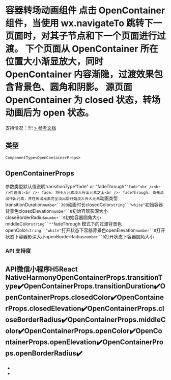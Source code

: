 # 容器转场动画组件 点击 OpenContainer 组件，当使用 wx.navigateTo 跳转下一页面时，对其子节点和下一个页面进行过渡。 下个页面从 OpenContainer 所在位置大小渐显放大，同时 OpenContainer 内容渐隐，过渡效果包含背景色、圆角和阴影。 源页面 OpenContainer 为 closed 状态，转场动画后为 open 状态。
支持情况：!!!!
[> 参考文档
](https://developers.weixin.qq.com/miniprogram/dev/component/open-container.html)
## 类型[​](open-container.html#类型)
```tsx
ComponentType<OpenContainerProps>
```

## OpenContainerProps[​](open-container.html#opencontainerprops)
参数类型默认值说明transitionType"fade" or "fadeThrough"`"fade"<br /><br />可选值:<br />- fade: 将传入元素淡入传出元素之上<br />- fadeThrough: 首先淡出传出元素，并在传出元素完全淡出后开始淡入传入元素`动画类型transitionDuration`number``300`动画时长closedColor`string``"white"`初始容器背景色closedElevation`number``0`初始容器影深大小closeBorderRadius`number``0`初始容器圆角大小middleColor`string``""`fadeThrough 模式下的过渡背景色openColor`string``"white"`打开状态下容器背景色openElevation`number``0`打开状态下容器影深大小openBorderRadius`number``0`打开状态下容器圆角大小
### API 支持度[​](open-container.html#api-支持度)
API微信小程序H5React NativeHarmonyOpenContainerProps.transitionType✔️OpenContainerProps.transitionDuration✔️OpenContainerProps.closedColor✔️OpenContainerProps.closedElevation✔️OpenContainerProps.closeBorderRadius✔️OpenContainerProps.middleColor✔️OpenContainerProps.openColor✔️OpenContainerProps.openElevation✔️OpenContainerProps.openBorderRadius✔️
- 
- 

-
